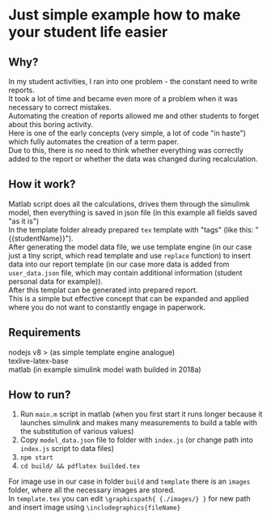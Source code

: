 # Just simple example how to make your student life easier

## Why?

In my student activities, I ran into one problem - the constant need to write reports.  
It took a lot of time and became even more of a problem when it was necessary to correct mistakes.   
Automating the creation of reports allowed me and other students to forget about this boring activity.  
Here is one of the early concepts (very simple, a lot of code "in haste") which fully automates the creation of a term paper.     
Due to this, there is no need to think whether everything was correctly added to the report or whether the data was changed during recalculation.  

## How it work?

Matlab script does all the calculations, drives them through the simulimk model, then everything is saved in json file (in this example all fields saved "as it is")  
In the template folder already prepared `tex` template with "tags" (like this: "{{studentName}}").  
After generating the model data file, we use template engine (in our case just a tiny script, which read template and use `replace` function) to insert data into our report template (in our case more data is added from `user_data.json` file, which may contain additional information (student personal data for example)).  
After this templat can be generated into prepared report.  
This is a simple but effective concept that can be expanded and applied where you do not want to constantly engage in paperwork.

## Requirements
nodejs v8 > (as simple template engine analogue)  
texlive-latex-base  
matlab (in example simulink model wath builded in 2018a)  

## How to run?

1. Run `main.m` script in matlab (when you first start it runs longer because it launches simulink and makes many measurements to build a table with the substitution of various values)  
2. Copy `model_data.json` file to folder with `index.js` (or change path into `index.js` script to data files)
3. `npm start`
4. `cd build/ && pdflatex builded.tex`

For image use in our case in folder `build` and `template` there is an `images` folder, where all the necessary images are stored.   
In `template.tex` you can edit `\graphicspath{ {./images/} }` for new path and insert image using `\includegraphics{fileName}`
